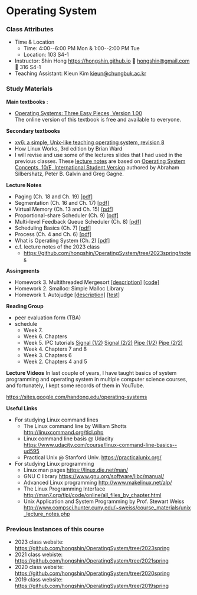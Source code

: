 # Operating System

### Class Attributes ###
* Time & Location
	- Time: 4:00--6:00 PM Mon & 1:00--2:00 PM Tue
	- Location: 103 S4-1
* Instructor: Shin Hong https://hongshin.github.io :e-mail: hongshin@gmail.com :door: 316 S4-1
* Teaching Assistant: Kieun Kim kieun@chungbuk.ac.kr

### Study Materials ###

**Main textbooks** :
* [Operating Systems: Three Easy Pieces, Version 1.00](http://pages.cs.wisc.edu/~remzi/OSTEP/)  
  The online version of this textbook is free and available to everyone.

**Secondary textbooks**
* [xv6: a simple, Unix-like teaching operating system, revision 8](https://pdos.csail.mit.edu/6.828/2014/xv6/book-rev8.pdf)
* How Linux Works, 3rd edition by Brian Ward 
* I will revise and use some of the lectures slides that I had used in the previous classes. These [lecture notes](https://github.com/hongshin/OperatingSystem/tree/2020spring) are based on [Operating System Concepts, 10/E, International Student Version](http://www.kyobobook.co.kr/product/detailViewEng.laf?ejkGb=ENG&mallGb=ENG&barcode=9781119586166) authored by Abraham Silbershatz, Peter B. Galvin and Greg Gagne. 

**Lecture Notes**
 - Paging (Ch. 18 and Ch. 19) [\[pdf\]](note/ch18+19-paging.pdf)
 - Segmentation (Ch. 16 and Ch. 17) [\[pdf\]](note/ch16+17-segmentation.pdf)
 - Virtual Memory (Ch. 13 and Ch. 15) [\[pdf\]](note/ch13+15-vm.pdf)
 - Proportional-share Scheduler (Ch. 9) [\[pdf\]](note/ch9-propshare.pdf)
 - Multi-level Feedback Queue Scheduler (Ch. 8) [\[pdf\]](note/ch8-mlfq.pdf)
 - Scheduling Basics (Ch. 7) [\[pdf\]](note/ch7-scheduling.pdf)
 - Process (Ch. 4 and Ch. 6) [\[pdf\]](note/ch4+6-process.pdf)
 - What is Operating System (Ch. 2) [\[pdf\]](note/ch2-what+is+os.pdf)
 - c.f. lecture notes of the 2023 class
    * https://github.com/hongshin/OperatingSystem/tree/2023spring/notes

**Assingments**
 - Homework 3. Multithreaded Mergesort [\[description\]](assignments/homework3/homework3.pdf) [\[code\]](assignments/homework3)
 - Homework 2. Smalloc: Simple Malloc Library
 - Homework 1. Autojudge [\[description\]](assignments/homework1/homework1-r1.pdf) [\[test\]](assignments/homework1/example)


**Reading Group**
 * peer evaluation form (TBA)
 * schedule
	- Week 7. 
	- Week 6. Chapters 
	- Week 5. IPC tutorials [Signal (1/2)](https://youtu.be/ODixeqqD-Kc) [Signal (2/2)](https://youtu.be/SDGDTNo3cUs) [Pipe (1/2)](https://youtu.be/8v1f6S4JTY0) [Pipe (2/2)](https://youtu.be/Lj_eBZCiIEo)
	- Week 4. Chapters 7 and 8
	- Week 3. Chapters 6
	- Week 2. Chapters 4 and 5

**Lecture Videos**
In last couple of years, I have taught basics of system programming and operating system in multiple computer science courses, and fortunately, I kept some records of them in YouTube. 

https://sites.google.com/handong.edu/operating-systems


**Useful Links**
- For studying Linux command lines
  - The Linux command line by William Shotts http://linuxcommand.org/tlcl.php
  - Linux command line basis @ Udacity https://www.udacity.com/course/linux-command-line-basics--ud595
  - Practical Unix @ Stanford Univ. https://practicalunix.org/
- For studying Linux programming
  - Linux man pages https://linux.die.net/man/
  - GNU C library https://www.gnu.org/software/libc/manual/
  - Advanced Linux programming http://www.makelinux.net/alp/
  - The Linux Programming Interface http://man7.org/tlpi/code/online/all_files_by_chapter.html
  - Unix Application and System Programming by Prof. Stewart Weiss  http://www.compsci.hunter.cuny.edu/~sweiss/course_materials/unix_lecture_notes.php

### Previous Instances of this course ###
* 2023 class website: https://github.com/hongshin/OperatingSystem/tree/2023spring
* 2021 class webiste: https://github.com/hongshin/OperatingSystem/tree/2021spring
* 2020 class website: https://github.com/hongshin/OperatingSystem/tree/2020spring
* 2019 class website: https://github.com/hongshin/OperatingSystem/tree/2019spring
